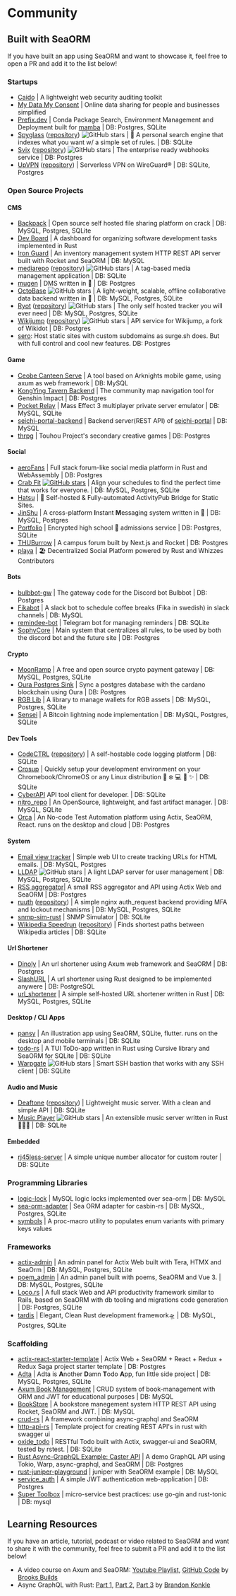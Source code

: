 # Community

## Built with SeaORM

If you have built an app using SeaORM and want to showcase it, feel free to open a PR and add it to the list below!

### Startups

- [Caido](https://caido.io/) | A lightweight web security auditing toolkit
- [My Data My Consent](https://mydatamyconsent.com/) | Online data sharing for people and businesses simplified
- [Prefix.dev](https://prefix.dev/) | Conda Package Search, Environment Management and Deployment built for [mamba](https://github.com/mamba-org/mamba)  | DB: Postgres, SQLite
- [Spyglass](https://www.spyglass.fyi/) ([repository](https://github.com/a5huynh/spyglass)) ![GitHub stars](https://img.shields.io/github/stars/a5huynh/spyglass.svg?style=social) | 🔭 A personal search engine that indexes what you want w/ a simple set of rules. | DB: SQLite
- [Svix](https://www.svix.com/) ([repository](https://github.com/svix/svix-webhooks)) ![GitHub stars](https://img.shields.io/github/stars/svix/svix-webhooks.svg?style=social) | The enterprise ready webhooks service | DB: Postgres
- [UpVPN](https://upvpn.app) ([repository](https://github.com/upvpn/upvpn-app)) | Serverless VPN on WireGuard® | DB: SQLite, Postgres

### Open Source Projects

#### CMS

- [Backpack](https://github.com/JSH32/Backpack) | Open source self hosted file sharing platform on crack | DB: MySQL, Postgres, SQLite
- [Dev Board](https://github.com/goto-eof/dev_board_api_rust) | A dashboard for organizing software development tasks implemented in Rust
- [Iron Guard](https://github.com/AfaanBilal/iron-guard-server) | An inventory management system HTTP REST API server built with Rocket and SeaORM | DB: MySQL
- [mediarepo](https://mediarepo.trivernis.dev) ([repository](https://github.com/Trivernis/mediarepo)) ![GitHub stars](https://img.shields.io/github/stars/Trivernis/mediarepo.svg?style=social) | A tag-based media management application | DB: SQLite
- [mugen](https://github.com/koopa1338/mugen-dms) | DMS written in 🦀 | DB: Postgres
- [OctoBase](https://github.com/toeverything/OctoBase) ![GitHub stars](https://img.shields.io/github/stars/toeverything/OctoBase.svg?style=social) | A light-weight, scalable, offline collaborative data backend written in 🦀 | DB: MySQL, Postgres, SQLite
- [Ryot](https://ignisda.github.io/ryot) ([repository](https://github.com/IgnisDa/ryot)) ![GitHub stars](https://img.shields.io/github/stars/ignisda/ryot.svg?style=social) | The only self hosted tracker you will ever need | DB: MySQL, Postgres, SQLite
- [Wikijump](https://github.com/scpwiki/wikijump) ([repository](https://github.com/scpwiki/wikijump/tree/develop/deepwell)) ![GitHub stars](https://img.shields.io/github/stars/scpwiki/wikijump.svg?style=social) | API service for Wikijump, a fork of Wikidot | DB: Postgres
- [sero](https://github.com/clowzed/sero): Host static sites with custom subdomains as surge.sh does. But with full control and cool new features. DB: Postgres

#### Game
- [Ceobe Canteen Serve](https://github.com/Enraged-Dun-Cookie-Development-Team/Ceobe-Canteen-Serve) | A tool based on Arknights mobile game, using axum as web framework | DB: MySQL
- [KongYing Tavern Backend](https://github.com/kongying-tavern/genshin-cloud-rust) | The community map navigation tool for Genshin Impact | DB: Postgres
- [Pocket Relay](https://github.com/PocketRelay/Server) | Mass Effect 3 multiplayer private server emulator | DB: MySQL, SQLite
- [seichi-portal-backend](https://github.com/GiganticMinecraft/seichi-portal-backend) | Backend server(REST API) of [seichi-portal](https://github.com/GiganticMinecraft/seichi-portal) | DB: MySQL
- [thrpg](https://github.com/thrpg/thrpg) | Touhou Project's secondary creative games | DB: Postgres

#### Social
- [aeroFans](https://github.com/naryand/aerofans) | Full stack forum-like social media platform in Rust and WebAssembly | DB: Postgres
- [Crab Fit](https://crab.fit) [![GitHub stars](https://img.shields.io/github/stars/GRA0007/crab.fit.svg?style=social)](https://github.com/GRA0007/crab.fit) | Align your schedules to find the perfect time that works for everyone. | DB: MySQL, Postgres, SQLite
- [Hatsu](https://github.com/importantimport/hatsu) | 🩵 Self-hosted & Fully-automated ActivityPub Bridge for Static Sites.
- [JinShu](https://github.com/gengteng/jinshu) | A cross-platform **I**nstant **M**essaging system written in 🦀 | DB: MySQL, Postgres
- [Portfolio](https://github.com/admisio/Portfolio) | Encrypted high school 🏫 admissions service | DB: Postgres, SQLite
- [THUBurrow](https://github.com/BobAnkh/THUBurrow) | A campus forum built by Next.js and Rocket | DB: Postgres
- [playa](https://github.com/whizzes/playa) | 🏖️ Decentralized Social Platform powered by Rust and Whizzes Contributors

#### Bots
- [bulbbot-gw](https://github.com/TeamBulbbot/bulbbot-gw) | The gateway code for the Discord bot Bulbbot | DB: Postgres
- [Fikabot](https://github.com/sousandrei/fikabot) | A slack bot to schedule coffee breaks (Fika in swedish) in slack channels | DB: MySQL
- [remindee-bot](https://github.com/magnickolas/remindee-bot) | Telegram bot for managing reminders | DB: SQLite
- [SophyCore](https://github.com/FarDragi/SophyCore) | Main system that centralizes all rules, to be used by both the discord bot and the future site | DB: Postgres

#### Crypto
- [MoonRamp](https://github.com/MoonRamp/MoonRamp) | A free and open source crypto payment gateway | DB: MySQL, Postgres, SQLite
- [Oura Postgres Sink](https://github.com/dcSpark/oura-postgres-sink) | Sync a postgres database with the cardano blockchain using Oura | DB: Postgres
- [RGB Lib](https://github.com/RGB-Tools/rgb-lib) | A library to manage wallets for RGB assets | DB: MySQL, Postgres, SQLite
- [Sensei](https://github.com/L2-Technology/sensei) | A Bitcoin lightning node implementation | DB: MySQL, Postgres, SQLite

#### Dev Tools
- [CodeCTRL](https://codectrl.authentura.com) ([repository](https://github.com/Authentura/codectrl)) | A self-hostable code logging platform | DB: SQLite
- [Crosup](https://github.com/tsirysndr/crosup) | Quickly setup your development environment on your Chromebook/ChromeOS or any Linux distribution 🐧 ❄️ 💻 🚀 ✨ | DB: SQLite
- [CyberAPI](https://github.com/vicanso/cyberapi) API tool client for developer. | DB: SQLite
- [nitro_repo](https://github.com/wyatt-herkamp/nitro_repo) | An OpenSource, lightweight, and fast artifact manager. | DB: MySQL, SQLite
- [Orca](https://github.com/workfoxes/orca) | An No-code Test Automation platform using Actix, SeaORM, React. runs on the desktop and cloud | DB: Postgres

#### System
- [Email view tracker](https://github.com/friedemannsommer/email-view-tracker) | Simple web UI to create tracking URLs for HTML emails. | DB: MySQL, Postgres
- [LLDAP](https://github.com/nitnelave/lldap) ![GitHub stars](https://img.shields.io/github/stars/nitnelave/lldap.svg?style=social) | A light LDAP server for user management | DB: MySQL, Postgres, SQLite
- [RSS aggregator](https://github.com/fistons/rss-aggregator)| A small RSS aggregator and API using Actix Web and SeaORM | DB: Postgres
- [ruuth](https://github.com/outurnate/ruuth) ([repository](https://github.com/outurnate/ruuth)) | A simple nginx auth_request backend providing MFA and lockout mechanisms | DB: MySQL, Postgres, SQLite
- [snmp-sim-rust](https://github.com/sonalake/snmp-sim-rust) | SNMP Simulator | DB: SQLite
- [Wikipedia Speedrun](https://wikipediaspeedrun.com) ([repository](https://github.com/hut8/wikipedia-speedrun)) | Finds shortest paths between Wikipedia articles | DB: SQLite

#### Url Shortener
- [Dinoly](https://github.com/ippsav/Dinoly) | An url shortener using Axum web framework and SeaORM | DB: Postgres
- [SlashURL](https://github.com/henriquekirchheck/slashurl) | A url shortener using Rust designed to be implemented anywere | DB: PostgreSQL
- [url_shortener](https://github.com/michidk/url_shortener) | A simple self-hosted URL shortener written in Rust | DB: MySQL, Postgres, SQLite

#### Desktop / CLI Apps

- [pansy](https://github.com/niuhuan/pansy) | An illustration app using SeaORM, SQLite, flutter. runs on the desktop and mobile terminals | DB: SQLite
- [todo-rs](https://github.com/anshulxyz/todo-rs/) | A TUI ToDo-app written in Rust using Cursive library and SeaORM for SQLite | DB: SQLite
- [Warpgate](https://github.com/warp-tech/warpgate) ![GitHub stars](https://img.shields.io/github/stars/warp-tech/warpgate.svg?style=social) | Smart SSH bastion that works with any SSH client | DB: SQLite

#### Audio and Music

- [Deaftone](https://deaftone.org) ([repository](https://github.com/Ortygia/Deaftone)) | Lightweight music server. With a clean and simple API | DB: SQLite
- [Music Player](https://github.com/tsirysndr/music-player) ![GitHub stars](https://img.shields.io/github/stars/tsirysndr/music-player.svg?style=social) | An extensible music server written in Rust 🚀🎵✨ | DB: SQLite

#### Embedded

- [rj45less-server](https://github.com/pmnxis/rj45less-server) | A simple unique number allocator for custom router | DB: SQLite

### Programming Libraries

- [logic-lock](https://github.com/nappa85/logic-lock) | MySQL logic locks implemented over sea-orm | DB: MySQL
- [sea-orm-adapter](https://github.com/ZihanType/sea-orm-adapter) | Sea ORM adapter for casbin-rs | DB: MySQL, Postgres, SQLite
- [symbols](https://github.com/nappa85/symbols) | A proc-macro utility to populates enum variants with primary keys values

### Frameworks

- [actix-admin](https://github.com/mgugger/actix-admin) | An admin panel for Actix Web built with Tera, HTMX and SeaOrm | DB: MySQL, Postgres, SQLite
- [poem_admin](https://github.com/lingdu1234/poem_admin) | An admin panel built with poems, SeaORM and Vue 3. | DB: MySQL, Postgres, SQLite
- [Loco.rs](https://github.com/loco-rs/loco) | A full stack Web and API productivity framework similar to Rails, based on SeaORM with db tooling and migrations code generation | DB: Postgres, SQLite
- [tardis](https://github.com/ideal-world/tardis) | Elegant, Clean Rust development framework🛸 | DB: MySQL, Postgres, SQLite

### Scaffolding

- [actix-react-starter-template](https://github.com/aslamplr/actix-react-starter-template) | Actix Web + SeaORM + React + Redux + Redux Saga project starter template | DB: Postgres
- [Adta](https://github.com/aaronleopold/adta) | Adta is **A**nother **D**amn **T**odo **A**pp, fun little side project | DB: MySQL, Postgres, SQLite
- [Axum Book Management](https://github.com/lz1998/axum-book-management) | CRUD system of book-management with ORM and JWT for educational purposes | DB: MySQL
- [BookStore](https://github.com/AfaanBilal/bookstore) | A bookstore manegement system HTTP REST API using Rocket, SeaORM and JWT. | DB: MySQL
- [crud-rs](https://github.com/onichandame/crud-rs) | A framework combining async-graphql and SeaORM
- [http-api-rs](https://github.com/daniel-samson/http-api-rs) | Template project for creating REST API's in rust with swagger ui
- [oxide_todo](https://github.com/TheAwiteb/oxide_todo) | RESTful Todo built with Actix, swagger-ui and SeaORM, tested by rstest. | DB: SQLite
- [Rust Async-GraphQL Example: Caster API](https://github.com/bkonkle/rust-example-caster-api) | A demo GraphQL API using Tokio, Warp, async-graphql, and SeaORM | DB: Postgres
- [rust-juniper-playground](https://github.com/Yama-Tomo/rust-juniper-playground) | juniper with SeaORM example | DB: MySQL
- [service_auth](https://github.com/shorii/service_auth) | A simple JWT authentication web-application | DB: Postgres
- [Super Toolbox](https://github.com/atopx/toolbox) | micro-service best practices: use go-gin and rust-tonic | DB: mysql

## Learning Resources

If you have an article, tutorial, podcast or video related to SeaORM and want to share it with the community, feel free to submit a PR and add it to the list below!

- A video course on Axum and SeaORM: [Youtube Playlist](https://www.youtube.com/playlist?list=PLrmY5pVcnuE-_CP7XZ_44HN-mDrLQV4nS), [GitHub Code](https://github.com/brooks-builds/full-stack-todo-rust-course/tree/main/backend/rust/axum) by [
Brooks Builds](https://github.com/brooks-builds)
- Async GraphQL with Rust: [Part 1](https://konkle.us/async-graphql-rust-1-introduction/), [Part 2](https://konkle.us/async-graphql-with-rust-part-two/), [Part 3](https://konkle.us/async-graphql-with-rust-part-three/) by [Brandon Konkle](https://github.com/bkonkle)
